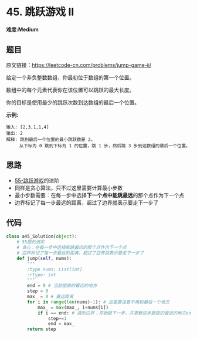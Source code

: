 # 45. 跳跃游戏 II
**难度:Medium**
## 题目
原文链接：https://leetcode-cn.com/problems/jump-game-ii/

给定一个非负整数数组，你最初位于数组的第一个位置。

数组中的每个元素代表你在该位置可以跳跃的最大长度。

你的目标是使用最少的跳跃次数到达数组的最后一个位置。

**示例:**
```
输入: [2,3,1,1,4]
输出: 2
解释: 跳到最后一个位置的最小跳跃数是 2。
     从下标为 0 跳到下标为 1 的位置，跳 1 步，然后跳 3 步到达数组的最后一个位置。
```

## 思路
* [55-跳跃游戏](https://github.com/czzbb/leetcode-python/blob/master/code/0055-%E8%B7%B3%E8%B7%83%E6%B8%B8%E6%88%8F.md)的进阶
* 同样是贪心算法，只不过这里需要计算最小步数
* 最小步数需要：在每一步中选择**下一个点中能跳最远**的那个点作为下一个点
* 边界标记了每一步最远的距离，超过了边界就表示要走下一步了

## 代码
```python
class a45_Solution(object):
    # 55题的进阶
    # 贪心：在每一步中选择能跳最远的那个点作为下一个点
    # 边界标记了每一步最远的距离，超过了边界就表示要走下一步了
    def jump(self, nums):
        """
        :type nums: List[int]
        :rtype: int
        """
        end = 0 # 当前能跳的最远的地方
        step = 0
        max_ = 0 # 最远距离
        for i in range(len(nums)-1): # 这里要注意不用到最后一个地方
            max_ = max(max_, i+nums[i])
            if i == end: # 遇到边界：开始跳下一步，并更新这步能跳的最远的地方end。
                step+=1
                end = max_
        return step
```
